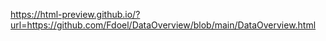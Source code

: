 https://html-preview.github.io/?url=https://github.com/Fdoel/DataOverview/blob/main/DataOverview.html
